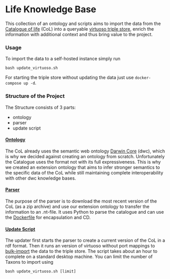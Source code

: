 # Life Knowledge Base

This collection of an ontology and scripts aims to import the data from the 
[Catalogue of life](https://catalogueoflife.org) (CoL) into a queryable 
[virtuoso triple store](https://virtuoso.openlinksw.com), enrich the information with additional context and thus 
bring value to the project.


### Usage

To import the data to a self-hosted instance simply run
```shell
bash update_virtuoso.sh
```

For starting the triple store without updating the data just use `docker-compose up -d`.


### Structure of the Project

The Structure consists of 3 parts:
- ontology
- parser
- update script

#### [Ontology](ontology.ttl)
The CoL already uses the semantic web ontology [Darwin Core](https://dwc.tdwg.org) (dwc), which is why we decided 
against creating an ontology from scratch. Unfortunately the Catalogue uses the format not with its full expressiveness.
This is why we created an extension ontology that aims to infer stronger semantics to the specific data
of the CoL while still maintaining complete interoperability with other dwc knowledge bases.

#### [Parser](col_parser)
The purpose of the parser is to download the most recent version of the CoL (as a zip archive) and use our 
extension ontology to transfer the information to an .nt-file. It uses Python to parse the 
catalogue and can use the [Dockerfile](col_parser/Dockerfile) for encapsulation and CD.

#### [Update Script](update_virtuoso.sh)
The updater first starts the parser to create a current version of the CoL in a rdf format. 
Then it runs an version of virtuoso without port mappings to 
[bulk-import](http://vos.openlinksw.com/owiki/wiki/VOS/VirtBulkRDFLoader) the data to the triple store. 
The script takes about an hour to complete on a standard desktop machine. 
You can limit the number of Taxons to import using
```shell
bash update_virtuoso.sh [limit]
```
